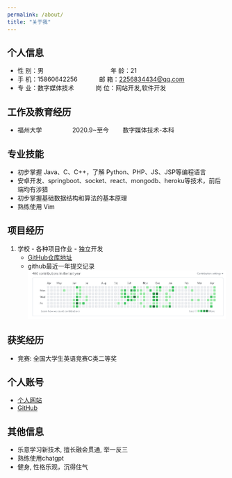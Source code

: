 ```yaml
---
permalink: /about/
title: "关于我"
---
```


## 个人信息 

* 性 别：男&emsp;&emsp;&emsp;&emsp;&emsp;&emsp;&emsp;&emsp;&emsp;&emsp;&emsp;年 龄：21  
* 手 机：15860642256 &emsp;&emsp;&emsp;  邮 箱：2256834434@qq.com    
* 专 业：数字媒体技术 &emsp;&emsp;&emsp; 岗 位：网站开发,软件开发

## 工作及教育经历

* 福州大学&emsp;&emsp;&emsp;&emsp;&emsp;2020.9~至今&emsp;&emsp; 数字媒体技术-本科  

## 专业技能

* 初步掌握 Java、C、C++，了解 Python、PHP、JS、JSP等编程语言
* 安卓开发、springboot、socket、react、mongodb、heroku等技术，前后端均有涉猎
* 初步掌握基础数据结构和算法的基本原理
* 熟练使用 Vim

## 项目经历

1. 学校 - 各种项目作业 - 独立开发   
    * [GitHub仓库地址](https://github.com/wadeoo?tab=repositories)
    * github最近一年提交记录
    ![commitHistory](../assets/img/commit.png)

## 获奖经历

* 竞赛: 全国大学生英语竞赛C类二等奖

## 个人账号 

* [个人网站](https://wadeoo.github.io/)
* [GitHub](https://github.com/wadeoo)

## 其他信息 

* 乐意学习新技术, 擅长融会贯通, 举一反三
* 熟练使用chatgpt
* 健身, 性格乐观，沉得住气 